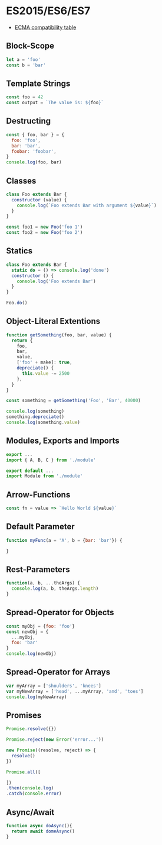 # ES2015/ES6/ES7

* [ECMA compatibility table](https://kangax.github.io/compat-table/es6/)

## Block-Scope

```javascript
let a = 'foo'
const b = 'bar'
```

## Template Strings

```javascript
const foo = 42
const output = `The value is: ${foo}`
```

## Destructing

```javascript
const { foo, bar } = {
  foo: 'foo',
  bar: 'bar',
  foobar: 'foobar',
}
console.log(foo, bar)
```

## Classes

```javascript
class Foo extends Bar {
  constructor (value) {
    console.log(`Foo extends Bar with argument ${value}`)
  }
}

const foo1 = new Foo('foo 1')
const foo2 = new Foo('foo 2')
```

## Statics

```javascript
class Foo extends Bar {
  static do = () => console.log('done')
  constructor () {
    console.log('Foo extends Bar')
  }
}

Foo.do()
```

## Object-Literal Extentions

```javascript
function getSomething(foo, bar, value) {
  return {
    foo,
    bar,
    value,
    ['foo' + make]: true,
    depreciate() {
      this.value -= 2500
    },
  }
}

const something = getSomething('Foo', 'Bar', 40000)

console.log(something)
something.depreciate()
console.log(something.value)
```

## Modules, Exports and Imports

```javascript
export ...
import { A, B, C } from './module'

export default ...
import Module from './module'
```

## Arrow-Functions

```javascript
const fn = value => `Hello World ${value}`
```

## Default Parameter

```javascript
function myFunc(a = 'A', b = {bar: 'bar'}) {

}
```

## Rest-Parameters

```javascript
function(a, b, ...theArgs) {
  console.log(a, b, theArgs.length)
}
```

## Spread-Operator for Objects

```javascript
const myObj = {foo: 'foo'}
const newObj = {
  ...myObj,
  foo: 'bar'
}
console.log(newObj)
```

## Spread-Operator for Arrays

```javascript
var myArray = ['shoulders', 'knees']
var myNewArray = ['head', ...myArray, 'and', 'toes']
console.log(myNewArray)
```

## Promises

```javascript
Promise.resolve({})

Promise.reject(new Error('error...'))

new Promise((resolve, reject) => {
  resolve()
})

Promise.all([

])
.then(console.log)
.catch(console.error)
```

## Async/Await

```javascript
function async doAsync(){
  return await domeAsync()
}
```